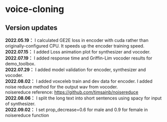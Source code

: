 # voice-cloning
## Version updates
**2022.05.19：** I calculated GE2E loss in encoder with cuda rather than originally-configured CPU. It speeds up the encoder training speed.<br>
**2022.07.15：** I added Loss animation plot for synthesizer and vocoder.<br>
**2022.07.19：** I added response time and Griffin-Lim vocoder results for demo_toolbox.<br>
**2022.07.29：** I added model validation for encoder, synthesizer and vocoder.<br>
**2022.08.02：** I added voxceleb train and dev data for encoder. I added noise reduce method for the output wav from vocoder.<br>
noisereduce reference: https://github.com/timsainb/noisereduce<br>
**2022.08.06：** I split the long text into short sentences using spacy for input of synthesizer.<br>
**2022.09.02：** I set prop_decrease=0.6 for male and 0.9 for female in noisereduce function<br>
